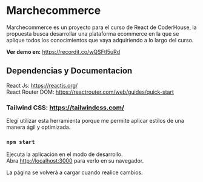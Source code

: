 # Marchecommerce

Marchecommerce es un proyecto para el curso de React de CoderHouse, la propuesta busca desarrollar una plataforma ecommerce en la que se aplique todos los conocimientos que vaya adquiriendo a lo largo del curso.

**Ver demo en:** https://recordit.co/wQSFtl5uRd

## Dependencias y Documentacion
React Js: https://reactjs.org/ \
React Router DOM: https://reactrouter.com/web/guides/quick-start

### Tailwind CSS: https://tailwindcss.com/
Elegí utilizar esta herramienta porque me permite aplicar estilos de una manera ágil y optimizada.


### `npm start`

Ejecuta la aplicación en el modo de desarrollo.\
Abra [http://localhost:3000](http://localhost:3000) para verlo en su navegador.


La página se volverá a cargar cuando realice cambios.
